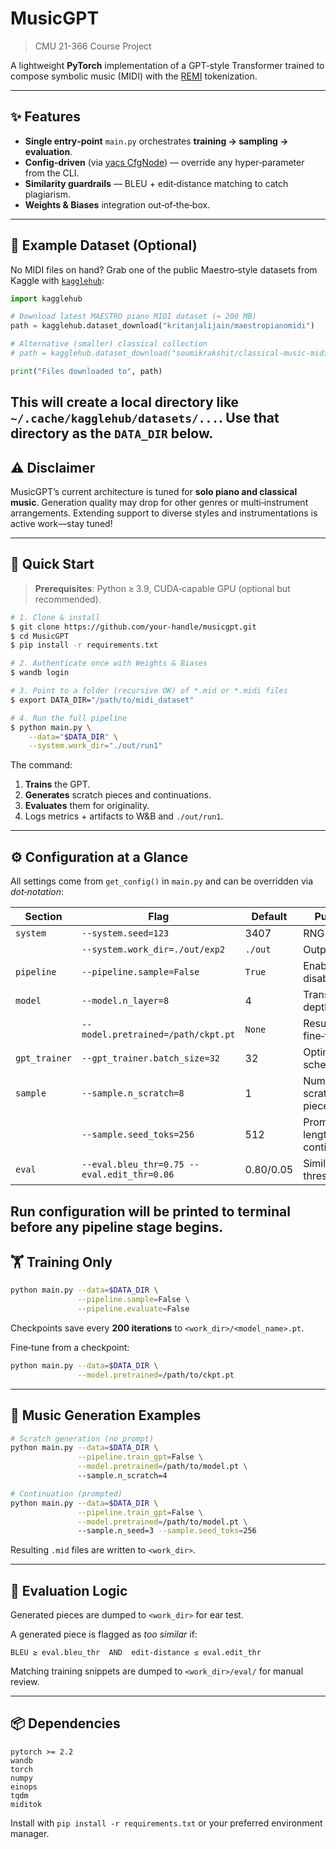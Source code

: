 # MusicGPT
> CMU 21-366 Course Project

A lightweight **PyTorch** implementation of a GPT‑style Transformer trained to compose symbolic music (MIDI) with the [REMI](https://github.com/GatechVIP/miditok) tokenization.

---

## ✨ Features

- **Single entry‑point** `main.py` orchestrates **training → sampling → evaluation**.
- **Config‑driven** (via [yacs CfgNode](https://github.com/rbgirshick/yacs)) — override any hyper‑parameter from the CLI.
- **Similarity guardrails** — BLEU + edit‑distance matching to catch plagiarism.
- **Weights & Biases** integration out‑of‑the‑box.

---

## 🎹 Example Dataset (Optional)

No MIDI files on hand? Grab one of the public Maestro‑style datasets from Kaggle with
[`kagglehub`](https://github.com/Kaggle/kagglehub):

```python
import kagglehub

# Download latest MAESTRO piano MIDI dataset (≈ 200 MB)
path = kagglehub.dataset_download("kritanjalijain/maestropianomidi")

# Alternative (smaller) classical collection
# path = kagglehub.dataset_download("soumikrakshit/classical-music-midi")

print("Files downloaded to", path)
```
This will create a local directory like `~/.cache/kagglehub/datasets/...`. Use that directory
as the `DATA_DIR` below.
---

## ⚠️ Disclaimer

MusicGPT’s current architecture is tuned for **solo piano and classical music**. Generation quality may drop for other genres or multi‑instrument arrangements. Extending support to diverse styles and instrumentations is active work—stay tuned!

---

## 🚀 Quick Start

> **Prerequisites**: Python ≥ 3.9, CUDA‑capable GPU (optional but recommended).

```bash
# 1. Clone & install
$ git clone https://github.com/your‑handle/musicgpt.git
$ cd MusicGPT
$ pip install -r requirements.txt

# 2. Authenticate once with Weights & Biases
$ wandb login

# 3. Point to a folder (recursive OK) of *.mid or *.midi files
$ export DATA_DIR="/path/to/midi_dataset"

# 4. Run the full pipeline
$ python main.py \
    --data="$DATA_DIR" \
    --system.work_dir="./out/run1"
```
The command:
1. **Trains** the GPT.
2. **Generates** scratch pieces and continuations.
3. **Evaluates** them for originality.
4. Logs metrics + artifacts to W&B and `./out/run1`.

---

## ⚙️ Configuration at a Glance

All settings come from `get_config()` in `main.py` and can be overridden via *dot‑notation*:

| Section      | Flag                               | Default | Purpose                                 |
|--------------|--------------------------------------------|---------|-----------------------------------------|
| `system`     | `--system.seed=123`                        | 3407    | RNG seed                                |
|              | `--system.work_dir=./out/exp2`      | `./out` | Output root                             |
| `pipeline`   | `--pipeline.sample=False`                  | `True`  | Enable / disable stage                  |
| `model`      | `--model.n_layer=8`                       | 4      | Transformer depth                       |
|              | `--model.pretrained=/path/ckpt.pt`         | `None`  | Resume / fine‑tune                      |
| `gpt_trainer`| `--gpt_trainer.batch_size=32`              | 32      | Optimizer & schedule                    |
| `sample`     | `--sample.n_scratch=8`                     | 1       | Number of scratch pieces                |
|              | `--sample.seed_toks=256`                   | 512     | Prompt length for continuations         |
| `eval`       | `--eval.bleu_thr=0.75 --eval.edit_thr=0.06`| 0.80/0.05| Similarity thresholds                  |

Run configuration will be printed to terminal before any pipeline stage begins.
---

## 🏋️ Training Only

```bash
python main.py --data=$DATA_DIR \
               --pipeline.sample=False \
               --pipeline.evaluate=False
```
Checkpoints save every **200 iterations** to `<work_dir>/<model_name>.pt`.

Fine‑tune from a checkpoint:
```bash
python main.py --data=$DATA_DIR \
               --model.pretrained=/path/to/ckpt.pt
```

---

## 🎼 Music Generation Examples

```bash
# Scratch generation (no prompt)
python main.py --data=$DATA_DIR \
               --pipeline.train_gpt=False \
               --model.pretrained=/path/to/model.pt \ 
               --sample.n_scratch=4

# Continuation (prompted)
python main.py --data=$DATA_DIR \
               --pipeline.train_gpt=False \
               --model.pretrained=/path/to/model.pt \ 
               --sample.n_seed=3 --sample.seed_toks=256
```
Resulting `.mid` files are written to `<work_dir>`.

---

## 🧪 Evaluation Logic

Generated pieces are dumped to `<work_dir>` for ear test.

A generated piece is flagged as *too similar* if:

```
BLEU ≥ eval.bleu_thr  AND  edit‑distance ≤ eval.edit_thr
```
Matching training snippets are dumped to `<work_dir>/eval/` for manual review.

---

## 📦 Dependencies

```text
pytorch >= 2.2
wandb
torch
numpy
einops
tqdm
miditok
```
Install with `pip install -r requirements.txt` or your preferred environment manager.

